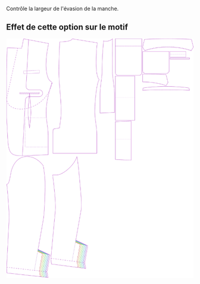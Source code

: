 
Contrôle la largeur de l'évasion de la manche.


## Effet de cette option sur le motif
![Cette image montre l'effet de cette option en superposant plusieurs variantes qui ont une valeur différente pour cette option](jaeger_sleeveventwidth_sample.svg "Effet de cette option sur le motif")